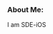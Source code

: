 ### About Me:
  I am SDE-iOS

<!--
**gDeep1/gDeep1** is a ✨ _special_ ✨ repository because its `README.md` (this file) appears on your GitHub profile.

- 🔭 I’m currently working on a labour tracking application which enables construction companiees to log the working hours of their workforce automatically.
- 🌱 I’m currently learning SwiftUI and frameworks like Combine
- 🤔 I’m looking for help to join or building the iOS community 
- 📫 How to reach me? here is a way: https://www.linkedin.com/in/gdeep1/ 
- ⚡ Fun fact: I love to explore new in iOS development
-->

